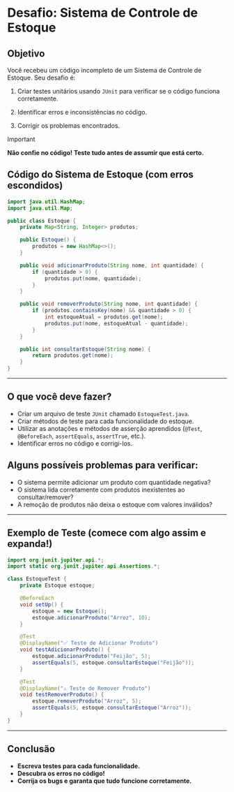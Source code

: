 # Desafio: Sistema de Controle de Estoque

## Objetivo

Você recebeu um código incompleto de um Sistema de Controle de Estoque. Seu desafio é:

1. Criar testes unitários usando `JUnit` para verificar se o código funciona corretamente.

2. Identificar erros e inconsistências no código.

3. Corrigir os problemas encontrados.

>[!IMPORTANT]
>**Não confie no código! Teste tudo antes de assumir que está certo.**


## Código do Sistema de Estoque (com erros escondidos)

```java
import java.util.HashMap;
import java.util.Map;

public class Estoque {
    private Map<String, Integer> produtos;

    public Estoque() {
        produtos = new HashMap<>();
    }

    public void adicionarProduto(String nome, int quantidade) {
        if (quantidade > 0) {
            produtos.put(nome, quantidade);
        }
    }

    public void removerProduto(String nome, int quantidade) {
        if (produtos.containsKey(nome) && quantidade > 0) {
            int estoqueAtual = produtos.get(nome);
            produtos.put(nome, estoqueAtual - quantidade);
        }
    }

    public int consultarEstoque(String nome) {
        return produtos.get(nome);
    }
}
```

---

## O que você deve fazer?

* Criar um arquivo de teste `JUnit` chamado `EstoqueTest.java`.   
* Criar métodos de teste para cada funcionalidade do estoque.   
* Utilizar as anotações e métodos de asserção aprendidos (`@Test`, `@BeforeEach`, `assertEquals`, `assertTrue`, etc.).   
* Identificar erros no código e corrigi-los.   

## Alguns possíveis problemas para verificar:

* O sistema permite adicionar um produto com quantidade negativa?   
* O sistema lida corretamente com produtos inexistentes ao consultar/remover?   
* A remoção de produtos não deixa o estoque com valores inválidos?   

---

## Exemplo de Teste (comece com algo assim e expanda!)

```java
import org.junit.jupiter.api.*;
import static org.junit.jupiter.api.Assertions.*;

class EstoqueTest {
    private Estoque estoque;

    @BeforeEach
    void setUp() {
        estoque = new Estoque();
        estoque.adicionarProduto("Arroz", 10);
    }

    @Test
    @DisplayName("✅ Teste de Adicionar Produto")
    void testAdicionarProduto() {
        estoque.adicionarProduto("Feijão", 5);
        assertEquals(5, estoque.consultarEstoque("Feijão"));
    }

    @Test
    @DisplayName("⚠️ Teste de Remover Produto")
    void testRemoverProduto() {
        estoque.removerProduto("Arroz", 5);
        assertEquals(5, estoque.consultarEstoque("Arroz"));
    }
}
```

---

## Conclusão

- **Escreva testes para cada funcionalidade.**   
- **Descubra os erros no código!**   
- **Corrija os bugs e garanta que tudo funcione corretamente.**   


